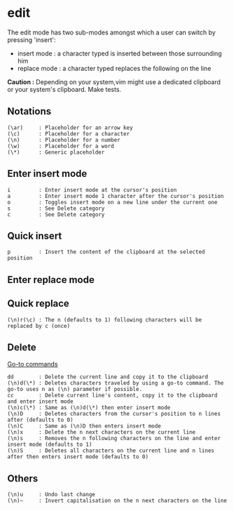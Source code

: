 # edit

The edit mode has two sub-modes amongst which a user can switch by pressing 'insert':

* insert mode : a character typed is inserted between those surrounding him
* replace mode : a character typed replaces the following on the line

**Caution :** Depending on your system,vim might use a dedicated clipboard or your system's clipboard. Make tests.

## Notations

    (\ar)     : Placeholder for an arrow key
    (\c)      : Placeholder for a character
    (\n)      : Placeholder for a number
    (\w)      : Placeholder for a word
    (\*)      : Generic placeholder

## Enter insert mode

    i         : Enter insert mode at the cursor's position
    a         : Enter insert mode 1 character after the cursor's position
    o         : Toggles insert mode on a new line under the current one
    s         : See Delete category
    c         : See Delete category

## Quick insert

    p         : Insert the content of the clipboard at the selected position

## Enter replace mode



## Quick replace

    (\n)r(\c) : The n (defaults to 1) following characters will be replaced by c (once)

## Delete

[Go-to commands](shortcuts_search#go-to)

    dd        : Delete the current line and copy it to the clipboard
    (\n)d(\*) : Deletes characters traveled by using a go-to command. The go-to uses n as (\n) parameter if possible.
    cc        : Delete current line's content, copy it to the clipboard and enter insert mode
    (\n)c(\*) : Same as (\n)d(\*) then enter insert mode
    (\n)D     : Deletes characters from the cursor's position to n lines after (defaults to 0)
    (\n)C     : Same as (\n)D then enters insert mode
    (\n)x     : Delete the n next characters on the current line
    (\n)s     : Removes the n following characters on the line and enter insert mode (defaults to 1)
    (\n)S     : Deletes all characters on the current line and n lines after then enters insert mode (defaults to 0)

## Others

    (\n)u     : Undo last change
    (\n)~     : Invert capitalisation on the n next characters on the line
